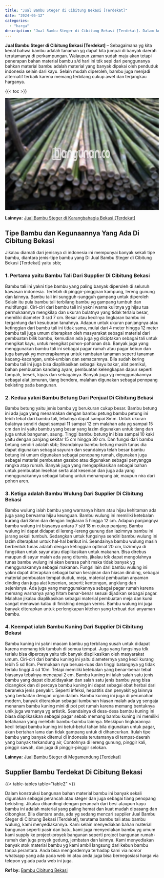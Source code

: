 ```yaml
---
title: "Jual Bambu Steger di Cibitung Bekasi [Terdekat]"
date: "2024-05-12"
categories: 
  - "harga"
description: "Jual Bambu Steger di Cibitung Bekasi [Terdekat]. Dalam konstruksi bangunan bahan material bambu ini banyak sekali digunakan sebagai perancah atau steger dan..."
---
```


**Jual Bambu Steger di Cibitung Bekasi \[Terdekat\]** – Sebagaimana yg kita kenal bahwa bambu adalah tanaman yg dapat kita jumpai di banyak daerah terutamanya di perkampungan. Walaupun zaman sudah maju akan tetapi penerapan bahan material bambu s/d hari ini tdk sepi dari penggunanya bahkan material bambu adalah material yang banyak dipakai oleh penduduk indonesia selain dari kayu. Selain mudah diperoleh, bambu juga menjadi alternatif terbaik karena memang terbilang cukup awet dan terjangkau harganya.

{{< toc >}}

![Jual Bambu Steger di Cibitung Bekasi [Terdekat]](/images/jual-bambu-tali-24.png)

**Lainnya:** [Jual Bambu Steger di Karangbahagia Bekasi \[Terdekat\]](https://bambu.bangunan.co/jual-bambu-steger-di-karangbahagia-bekasi-terdekat/)

## Tipe Bambu dan Kegunaannya Yang Ada Di Cibitung Bekasi

Jikalau diamati dari jenisnya di indonesia ini mempunyai banyak sekali tipe bambu, diantara jenis-tipe bambu yang Di Jual Bambu Steger di Cibitung Bekasi \[Terdekat\] yaitu sbb;

### 1\. Pertama yaitu Bambu Tali Dari Supplier Di Cibitung Bekasi

Bambu tali ini yakni tipe bambu yang paling banyak diperoleh di seluruh kawasan indonesia. Terlebih di pinggir-pinggiran kampung, lereng gunung dan lainnya. Bambu tali ini sungguh-sungguh gampang untuk diperoleh Selain itu pula bambu tali terbilang bambu yg gampang tumbuh dan multifungsi. Ciri-ciri dari bambu tali ini yakni warna kulitnya yg hijau tua permukaannya mengkilap dan ukuran bulatnya yang tidak terlalu besar, memiliki diameter 3 s/d 7 cm. Besar atau kecilnya lingkaran bambu ini tergantung dari kesuburan tanahnya. Adapun untuk ukuran panjangnya atau ketinggian dari bambu tali ini tidak sama, mulai dari 4 meter hingga 12 meter bambu tali juga umum diterapkan oleh masyarakat sebagai material dari pembuatan bilik bambu, kemudian ada juga yg diciptakan sebagai tali untuk mengikat kayu, untuk mengikat pohon-pohonan dsb. Banyak juga yang menggunakan bambu tali ini sebagai pagar rumah atau pagar kebun dan juga banyak yg menerapkannya untuk rambatan tanaman seperti tanaman kacang-kacangan, umbi-umbian dan semacamnya. Bila sudah kering bambu tali ini juga bisa diaplikasikan sebagai kayu bakar, alat pemikul, bahan pembuatan kandang ayam, pembuatan kelengkapan dapur seperti tampah, besek, kipas dan sebagainya. Banyak juga yg menggunakannya sebagai alat jemuran, tiang bendera, malahan digunakan sebagai penopang bekisting pada bangunan.

### 2\. Kedua yakni Bambu Betung Dari Penjual Di Cibitung Bekasi

Bambu betung yaitu jenis bambu yg berukuran cukup besar. Bambu betung ini ada juga yang menamakan dengan bambu petung bambu petung ini lebih tebal dari bambu tali, tebalnya dapat sampai 8mm. Untuk ukuran bulatnya sendiri dapat sampai 11 sampai 12 cm malahan ada yg sampai 15 cm dan ini yaitu bambu yang besar yang lazim digunakan untuk tiang dan juga untuk bangunan, saung. Tinggi bambu betung ini bisa sampai 10 kaki yaitu dengan panjang sekitar 15 cm hingga 30 cm. Dan fungsi dari bambu betung sendiri adalah sbb; Seandainya bambu betung masih tunas dia dapat digunakan sebagai sayuran dan seandainya telah besar bambu betung ini umum digunakan sebagai penopang rumah, digunakan juga sebagai material pembuatan gazebo atau digunakan sebagai penyangga rangka atap rumah. Banyak juga yang mengaplikasikan sebagai bahan untuk pembuatan lesehan serta alat kesenian dan juga ada yang menggunakannya sebagai tabung untuk menampung air, maupun nira dari pohon aren.

### 3\. Ketiga adalah Bambu Wulung Dari Supplier Di Cibitung Bekasi

Bambu wulung ialah bambu yang warnanya hitam atau hijau kehitaman ada juga yang berwarna hijau keunguan. Bambu wulung ini memiliki ketebalan kurang dari 8mm dan dengan lingkaran 5 hingga 12 cm. Adapun panjangnya bambu wulung ini biasanya antara 7 s/d 18 m cukup panjang. Bambu wulung ini dapat didapat di lereng-lereng gunung dan lazimnya bambu ini jarang sekali tumbuh. Sedangkan untuk fungsinya sendiri bambu wulung ini lazim diterapkan untuk hal-hal berikut ini. Seandainya bambu wulung masih berbentuk tunas adalah dengan ketinggian optimal 20 cm, lazimnya di fungsikan untuk sayur atau diaplikasikan untuk makanan. Bisa direbus maupun di sayur malah ada yang ditumis, jikalau tdk dapat mengolahnya tunas bambu wulung ini akan berasa pahit maka tidak banyak yg menggunakannya sebagai makanan. Fungsi lain dari bambu wulung ini yakni dapat diterapkan sebagai bahan kerajinan dan hiasan dinding, sebagai material pembuatan tempat duduk, meja, material pembuatan anyaman dinding dan juga alat kesenian, seperti; kentongan, angklung dan sejenisnya. Ada juga yang menggunakannya sebagai pagar rumah karena memang warnanya yang hitam benar-benar sesuai dijadikan sebagai pagar. Malahan jikalau diaplikasikan sebagai material pembuatan meja dan kursi sangat menawan kalau di finishing dengan vernis. Bambu wulung ini juga banyak diterapkan untuk perlengkapan kitchen yang terbuat dari anyaman bambu.

### 4\. Keempat ialah Bambu Kuning Dari Supplier Di Cibitung Bekasi

Bambu kuning ini yakni macam bambu yg terbilang susah untuk didapat karena memang tdk tumbuh di semua tempat. Juga yang fungsinya tdk terlalu bisa dipercaya yaitu tdk banyak diaplikasikan oleh masyarakat umum. Ciri-ciri dari bambu kuning ini yaitu diameternya yang kecil kurang lebih 5 sd 8cm. Permukaan nya beruas-ruas dan tinggi batangnya yg tidak terlalu tinggi 4 sd 10m. Tetapi memiliki ketebalan yang benar-benar tebal biasanya tebalnya mencapai 2 cm. Bambu kuning ini ialah salah satu jenis bambu yang dapat dibudidayakan dan salah satu jenis bambu yang bisa dicangkok dan di percaya bambu kuning ini dapat sebagai obat herbal dari beraneka jenis penyakit. Seperti infeksi, hepatitis dan penyakit yg lainnya yang berkaitan dengan organ dalam. Bambu kuning ini juga di perumahan modern, banyak diterapkan sebagai tumbuhan hiasan malah ada yg sengaja menanam bambu kuning mini di pot pot rumah karena memang bentuknya unik juga warnanya yg artistik. Seandainya di desa-desa bambu kuning ini biasa diaplikasikan sebagai pagar sebab memang bambu kuning ini memiliki ketahanan yang melebihi bambu-bambu lainnya. Meskipun lingkarannya kecil tetapi bambu kuning ini betul-betul tahan bila digunakan untuk pagar, akan bertahan lama dan tidak gampang untuk di dihancurkan. Itulah tipe bambu yang banyak ditemui di indonesia terutamanya di tempat-daerah yang banyak terkandung air, Contohnya di lereng gunung, pinggir kali, pinggir sawah, dan juga di pinggir-pinggir selokan.

**Lainnya:** [Jual Bambu Steger di Megamendung \[Terdekat\]](https://bambu.bangunan.co/jual-bambu-steger-di-megamendung-terdekat/)

## Supplier Bambu Terdekat Di Cibitung Bekasi

{{< table-tables table="table2" >}}

Dalam konstruksi bangunan bahan material bambu ini banyak sekali digunakan sebagai perancah atau steger dan juga sebagai tiang penopang bekisting. Jikalau dibandingi dengan perancah dari besi ataupun kayu bambu ini adalah material yang paling hemat dan kuat mudah dipasang dan dibongkar. Bila diantara anda, ada yg sedang mencari supplier Jual Bambu Steger di Cibitung Bekasi \[Terdekat\], terutama bambu tali atau bambu wulung, kami menyediakannya. Kami selain menyediakan bahan material bangunan seperti pasir dan batu, kami juga menyediakan bambu yg umum kami supply ke project-proyek bangunan seperti project bangunan rumah-rumah dan juga proyek gedung, jembatan dan lainnya. Kami menyediakan banyak stok material bambu yg kami ambil langsung dari kebun bambu tanpa perantara. Anda bisa mengordernya terhadap kami via nomor whatsapp yang ada pada web ini atau anda juga bisa bernegosiasi harga via telepon yg ada pada web ini juga.

**Ref by:** [Bambu Cibitung Bekasi](https://id.wikipedia.org/wiki/Bambu)

